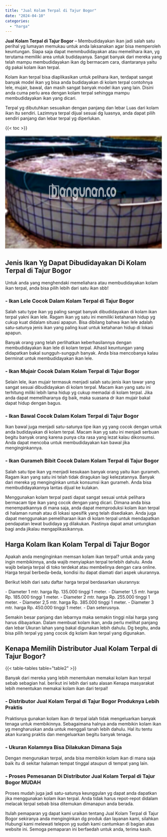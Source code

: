 ```yaml
---
title: "Jual Kolam Terpal di Tajur Bogor"
date: "2024-04-10"
categories: 
  - "harga"
---
```


**Jual Kolam Terpal di Tajur Bogor** – Membudidayakan ikan jadi salah satu perihal yg lumayan memukau untuk anda laksanakan agar bisa memperoleh keuntungan. Siapa saja dapat memmbudidayakan atau memelihara ikan, yg terutama memiliki area untuk budidayanya. Sangat banyak dari mereka yang telah mampu membudidayakan ikan dg bermacam cara, diantaranya yaitu dg pakai kolam ikan terpal.

Kolam ikan terpal bisa diaplikasikan untuk pelihara ikan, terdapat sangat banyak model ikan yg bisa anda budidayakan di kolam terpal contohnya lele, mujair, bawal, dan masih sangat banyak model ikan yang lain. Disini anda cuma perlu area dengan kolam terpal sehingga mampu membudidayakan ikan yang dicari.

Terpal yg dibutuhkan sesuaikan dengan panjang dan lebar Luas dari kolam ikan itu sendiri. Lazimnya terpal dijual sesuai dg luasnya, anda dapat pilih sendiri panjang dan lebar terpal yg diperlukan.

{{< toc >}}

![Jual Kolam Terpal di Tajur Bogor](/images/jual-kolam-terpal-53.png)

## Jenis Ikan Yg Dapat Dibudidayakan Di Kolam Terpal di Tajur Bogor

Untuk anda yang menghendaki memeliahara atau membudidayakan kolam ikan terpal, anda bisa pilih lebih dari satu ikan sbb!

### \- Ikan Lele Cocok Dalam Kolam Terpal di Tajur Bogor

Salah satu type ikan yg paling sangat banyak dibudidayakan di kolam ikan terpal yakni ikan lele. Ragam ikan yg satu ini memiliki ketahanan hidup yg cukup kuat didalam situasi apapun. Bisa dibilang bahwa ikan lele adalah satu-satunya jenis ikan yang paling kuat untuk ketahanan hidup di lokasi apapun.

Banyak orang yang telah perlihatkan keberhasilannya dengan membudidayakan ikan lele di kolam terpal. Alhasil keuntungan yang didapatkan bakal sungguh-sungguh banyak. Anda bisa mencobanya kalau berminat untuk membudidayakan ikan lele.

### \- Ikan Mujair Cocok Dalam Kolam Terpal di Tajur Bogor

Selain lele, ikan mujair termasuk menjadi salah satu jenis ikan tawar yang sangat sesuai dibudidayakan di kolam terpal. Macam ikan yang satu ini terhitung miliki lebih lama hidup yg cukup memadai di kolam terpal. Jika anda dapat memeliharanya dg baik, maka suasana dr ikan mujair bakal dapat hidup dengan bagus.

### \- Ikan Bawal Cocok Dalam Kolam Terpal di Tajur Bogor

Ikan bawal juga menjadi satu-satunya tipe ikan yg yang cocok dengan untuk anda budidayakan di kolam terpal. Macam ikan yg satu ini menjadi serbuan begitu banyak orang karena punya cita rasa yang lezat kalau dikonsumsi. Anda dapat mencoba untuk membudidayakan kan bawal jika menginginkannya.

### \- Ikan Gurameh Bibit Cocok Dalam Kolam Terpal di Tajur Bogor

Salah satu tipe ikan yg menjadi kesukaan banyak orang yaitu ikan gurameh. Ragam ikan yang satu ini telah tidak diragukan lagi kelezatannya. Banyak dari mereka yg menginginkan untuk konsumsi ikan gurameh. Anda bisa membudidayakannya lantas dijual ke kulakan.

Menggunakan kolam terpal pasti dapat sangat sesuai untuk pelihara bermacam tipe ikan yang cocok dengan yang dicari. Dimana anda bisa menempatkannya di mana saja, anda dapat memproduksi kolam ikan terpal di halaman rumah atau di lokasi spesifik yang telah disediakan. Anda juga dapat menggunakan pemeliharaan ikan di kolam terpal untuk mendapatkan pendapatan lewat budidaya yg dilakukan. Pastinya dapat amat untungkan bagi anda jikalau mengaplikasikannya.

## Harga Kolam Ikan Kolam Terpal di Tajur Bogor

Apakah anda menginginkan memsan kolam ikan terpal? untuk anda yang ingin membikinnya, anda wajib menyiapkan terpal terlebih dahulu. Anda wajib belanja terpal di toko terdekat atau membelinya dengan cara online. Harga terpal berbeda-beda, kondisi itu dapat diamati dari aspek ukurannya.

Berikut lebih dari satu daftar harga terpal berdasarkan ukurannya:

\- Diameter 1 mtr. harga Rp. 135.000 tinggi 1 meter. - Diameter 1,5 mtr. harga Rp. 185.000 tinggi 1 meter. - Diameter 2 mtr. harga Rp. 255.000 tinggi 1 meter. - Diameter 2,5 mtr. harga Rp. 385.000 tinggi 1 meter. - Diameter 3 mtr. harga Rp. 450.000 tinggi 1 meter. - Dan seterusnya.

Semakin besar panjang dan lebarnya maka semakin tinggi nilai harga yang harus dibayarkan. Dalam membuat kolam ikan, anda perlu melihat panjang dan lebar Ukuran lahan yang bakal digunakan lebih dahulu. Dg begitu, anda bisa pilih terpal yg yang cocok dg kolam ikan terpal yang digunakan.

## Kenapa Memilih Distributor Jual Kolam Terpal di Tajur Bogor?

{{< table-tables table="table2" >}}

Banyak dari mereka yang lebih menentukan memakai kolam ikan terpal sebab sebagian hal. berikut ini lebih dari satu alasan Kenapa masyarakat lebih menentukan memakai kolam ikan dari terpal!

### \- Distributor Jual Kolam Terpal di Tajur Bogor Produknya Lebih Praktis

Praktisnya gunakan kolam ikan dr terpal ialah tidak mengeluarkan banyak tenaga untuk membikinnya. Sebagaimana halnya anda membikin kolam ikan yg mengharuskan anda untuk menggali tanah lebih dahulu. Hal itu tentu akan kurang praktis dan mengeluarkan begitu banyak tenaga.

### \- Ukuran Kolamnya Bisa Dilakukan Dimana Saja

Dengan mengunakan terpal, anda bisa membikin kolam ikan di mana saja baik itu di sekitar halaman tempat tinggal ataupun di tempat yang lain.

### \- Proses Pemesanan Di Distributor Jual Kolam Terpal di Tajur Bogor MUDAH

Proses mudah juga jadi satu-satunya keunggulan yg dapat anda dapatkan jika menggunakan kolam ikan terpal. Anda tidak harus repot-repot didalam melacak terpal sebab bisa ditemukan dimanapun anda berada.

Itulah pemaparan yg dapat kami uraikan tentang Jual Kolam Terpal di Tajur Bogor sekiranya anda menginginkan dg produk dan layanan kami, silahkan Hubungi kami melewati telepon yg sudah kami cantumkan di bagian atas website ini. Semoga pemaparan ini berfaedah untuk anda, terima kasih.
